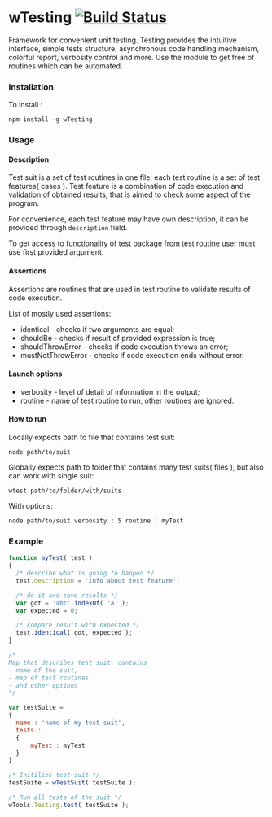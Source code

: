 
# wTesting [![Build Status](https://travis-ci.org/Wandalen/wTesting.svg?branch=master)](https://travis-ci.org/Wandalen/wTesting)

Framework for convenient unit testing. Testing provides the intuitive interface, simple tests structure, asynchronous code handling mechanism, colorful report, verbosity control and more. Use the module to get free of routines which can be automated.

### Installation

To install :

```npm install -g wTesting```

### Usage

#### Description

Test suit is a set of test routines in one file, each test routine is a set of test features( cases ).
Test feature is a combination of code execution and validation of obtained results, that is aimed to check some aspect of the program.

For convenience, each test feature may have own description, it can be provided through `description` field.

To get access to functionality of test package from test routine user must use first provided argument.

#### Assertions

Assertions are routines that are used in test routine to validate results of code execution.

List of mostly used assertions:

* identical - checks if two arguments are equal;
* shouldBe - checks if result of provided expression is true;
* shouldThrowError - checks if code execution throws an error;
* mustNotThrowError - checks if code execution ends without error.

#### Launch options

* verbosity - level of detail of information in the output;
* routine - name of test routine to run, other routines are ignored.

#### How to run

Locally expects path to file that contains test suit:

```node path/to/suit```

Globally expects path to folder that contains many test suits( files ), but also can work with single suit:

```wtest path/to/folder/with/suits```

With options:

```node path/to/suit verbosity : 5 routine : myTest```

### Example

```javascript
function myTest( test )
{  
  /* describe what is going to happen */
  test.description = 'info about test feature';

  /* do it and save results */
  var got = 'abc'.indexOf( 'a' );
  var expected = 0;

  /* compare result with expected */
  test.identical( got, expected );
}

/*
Map that describes test suit, contains
- name of the suit,
- map of test routines
- and other options
*/

var testSuite =
{
  name : 'name of my test suit',
  tests :
  {
      myTest : myTest
  }
}

/* Initilize test suit */
testSuite = wTestSuit( testSuite );

/* Run all tests of the suit */
wTools.Testing.test( testSuite );

```






















































































































































































































